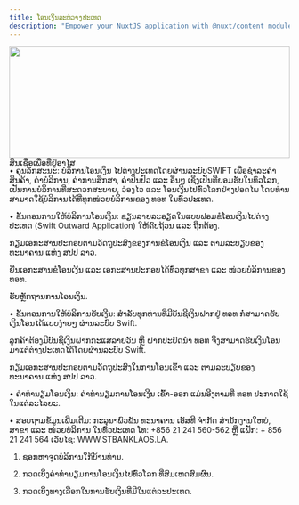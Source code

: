 ```yaml
---
title: ໂອນເງິນລະຫ່ວາງປະເທດ
description: "Empower your NuxtJS application with @nuxt/content module: write in a content/ directory and fetch your Markdown, JSON, YAML and CSV files through a MongoDB like API, acting as a Git-based Headless CMS."
---
```


<div class="view jarallax" style="max-height: 200px;">
    <img src="https://www.stbanklaos.la/upload/loan/1.png" alt="" class="jarallax-img" style="width: 100%; max-height: 200px;">
    <div class="mask">
    <div class="container">
        <vs-row align="center" justify="center">
            <vs-col>ສິນເຊື່ອເພື່ອທີ່ຢູ່ອາໄສ
            <contact-interest/>
            </vs-col>
        </vs-row>
        </div>
    </div>
</div>

<div class="container">
<st-tabs mode="mode">
<st-tab title="ໂອນເງີນໄປຕ່າງປະເທດດ້ວຍລະບົບ SWIFT">

• ຄຸນລັກສະນະ:
ບໍລິການໂອນເງິນ ໄປຕ່າງປະເທດໂດຍຜ່ານລະບົບSWIFT ເພື່ອຊໍາລະຄ່າສິນຄ້າ, ຄ່າບໍລິການ, ຄ່າການສຶກສາ, ຄ່າປິ່ນປົວ ແລະ ອຶ່ນໆ ເຊິ່ງເປັນທີ່ຍອມຮັບໃນທົ່ວໂລກ, ເປັນການບໍລິການທີ່ສະດວກສະບາຍ, ວ່ອງໄວ ແລະ ໂອນເງີນໄປທົ່ວໂລກຢ່າງປອດໄພ ໂດຍທ່ານສາມາດໃຊ້ບໍລິການໄດ້ທີ່ທຸກໜ່ວຍບໍລິການຂອງ ທອທ ໃນທົ່ວປະເທດ.

• ຂັ້ນຕອນການໃຫ້ບໍລິການໂອນເງິນ:
ຂຽນລາຍລະອຽດໃນແບບຟອມຂໍໂອນເງິນໄປຕ່າງປະເທດ (Swift Outward Application) ໃຫ້ຄົບຖ້ວນ ແລະ ຖືກຕ້ອງ.

ກຽມເອກະສານປະກອບຕາມວັດຖຸປະສົງຂອງການຂໍໂອນເງິນ ແລະ ຕາມລະບຽບຂອງ ທະນາຄານ ແຫ່ງ ສປປ ລາວ.

ຍື່ນເອກະສານຂໍໂອນເງີນ ແລະ ເອກະສານປະກອບໄດ້ທົ່ວທຸກສາຂາ ແລະ ໜ່ວຍບໍລິການຂອງ ທອທ.

ຮັບຫຼັກຖານການໂອນເງິນ.

• ຂັ້ນຕອນການໃຫ້ບໍລິການຮັບເງີນ:
ສຳລັບທຸກທ່ານທີ່ມີບັນຊີເງິນຝາກຢູ່ ທອທ ກໍ່ສາມາດຮັບເງິນໂອນໄດ້ແບບງ່າຍໆ ຜ່ານລະບົບ Swift.

ລູກຄ້າຕ້ອງມີບັນຊີເງິນຝາກກະແສລາຍວັນ ຫຼື ຝາກປະຢັດນຳ ທອທ ຈຶ່ງສາມາດຮັບເງິນໂອນມາແຕ່ຕ່າງປະເທດໄດ້ໂດຍຜ່ານລະບົບ Swift.

ກຽມເອກະສານປະກອບຕາມວັດຖຸປະສົງໃນການໂອນເຂົ້າ ແລະ ຕາມລະບຽບຂອງ ທະນາຄານ ແຫ່ງ ສປປ ລາວ.

• ຄ່າທຳນຽມໂອນເງິນ:
ຄ່າທຳນຽມການໂອນເງີນ ເຂົ້າ-ອອກ ແມ່ນອີງຕາມທີ່ ທອທ ປະກາດໃຊ້ໃນແຕ່ລະໄລຍະ.

• ສອບຖາມຂໍ້ມູນເພີ່ມເຕີມ:
ກະລຸນາພົວພັນ ທະນາຄານ ເອັສທີ ຈຳກັດ ສຳນັກງານໃຫຍ່, ສາຂາ ແລະ ໜ່ວຍບໍລິການ ໃນທົ່ວປະເທດ ໂທ: +856 21 241 560-562 ຫຼື ແຟັກ: + 856 21 241 564 ເວັບໄຊ: WWW.STBANKLAOS.LA.

1. ຊອກຫາຈຸດບໍລິການໃກ້ບ້ານທ່ານ.

2. ກວດເບິ່ງຄ່າທຳນຽມການໂອນເງິນໄປທົ່ວໂລກ ທີ່ສົມເຫດສົມຜົນ.

3. ກວດເບິ່ງທາງເລືອກໃນການຮັບເງິນທີ່ມີໃນແຕ່ລະປະເທດ.

</st-tab>
<st-tab title="ການບໍລິການໂອນເງີນດ່ວນໂດຍຜ່ານລະບົບ Western Union">

</st-tab>
</st-tabs>
</div>
